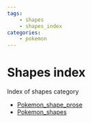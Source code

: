 ```yaml
---
tags:
    - shapes
    - shapes_index
categories:
    - pokemon
---
```


# Shapes index

Index of shapes category

- [Pokemon_shape_prose](pokemon_shape_prose.md)
- [Pokemon_shapes](pokemon_shapes.md)

